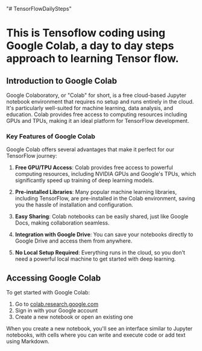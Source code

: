 "# TensorFlowDailySteps" 
# This is Tensoflow coding using Google Colab, a day to day steps approach to learning Tensor flow.

## Introduction to Google Colab

Google Colaboratory, or "Colab" for short, is a free cloud-based Jupyter notebook environment that requires no setup and runs entirely in the cloud. It's particularly well-suited for machine learning, data analysis, and education. Colab provides free access to computing resources including GPUs and TPUs, making it an ideal platform for TensorFlow development.

### Key Features of Google Colab

Google Colab offers several advantages that make it perfect for our TensorFlow journey:

1. **Free GPU/TPU Access**: Colab provides free access to powerful computing resources, including NVIDIA GPUs and Google's TPUs, which significantly speed up training of deep learning models.

2. **Pre-installed Libraries**: Many popular machine learning libraries, including TensorFlow, are pre-installed in the Colab environment, saving you the hassle of installation and configuration.

3. **Easy Sharing**: Colab notebooks can be easily shared, just like Google Docs, making collaboration seamless.

4. **Integration with Google Drive**: You can save your notebooks directly to Google Drive and access them from anywhere.

5. **No Local Setup Required**: Everything runs in the cloud, so you don't need a powerful local machine to get started with deep learning.

## Accessing Google Colab

To get started with Google Colab:

1. Go to [colab.research.google.com](https://colab.research.google.com)
2. Sign in with your Google account
3. Create a new notebook or open an existing one

When you create a new notebook, you'll see an interface similar to Jupyter notebooks, with cells where you can write and execute code or add text using Markdown.
